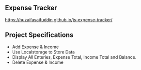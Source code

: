 ## Expense Tracker

https://huzaifasaifuddin.github.io/js-expense-tracker/

## Project Specifications

- Add Expense & Income
- Use Localstorage to Store Data
- Display All Enteries, Expense Total, Income Total and Balance.
- Delete Expense & Income
